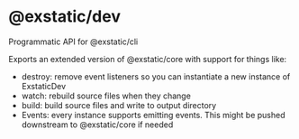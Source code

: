 # @exstatic/dev

Programmatic API for @exstatic/cli

Exports an extended version of @exstatic/core with support for things like:

 - destroy: remove event listeners so you can instantiate a new instance of ExstaticDev
 - watch: rebuild source files when they change
 - build: build source files and write to output directory
 - Events: every instance supports emitting events. This might be pushed downstream to @exstatic/core if needed
